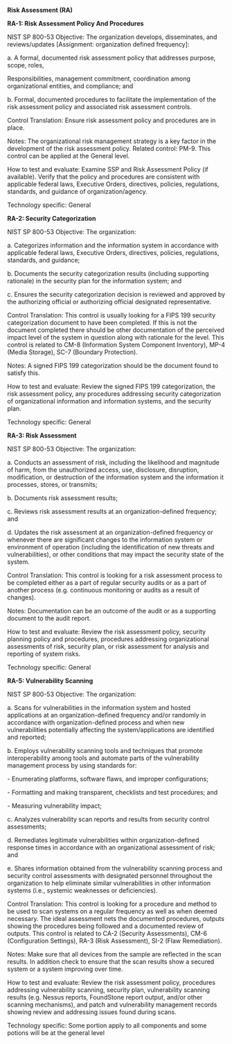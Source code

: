 **Risk Assessment (RA)**

**RA-1: Risk Assessment Policy And Procedures**

NIST SP 800-53 Objective: The organization develops, disseminates, and
reviews/updates \[Assignment: organization defined frequency\]:

a\. A formal, documented risk assessment policy that addresses purpose,
scope, roles,

Responsibilities, management commitment, coordination among
organizational entities, and compliance; and

b\. Formal, documented procedures to facilitate the implementation of
the risk assessment policy and associated risk assessment controls.

Control Translation: Ensure risk assessment policy and procedures are in
place.

Notes: The organizational risk management strategy is a key factor in
the development of the risk assessment policy. Related control: PM-9.
This control can be applied at the General level.

How to test and evaluate: Examine SSP and Risk Assessment Policy (if
available). Verify that the policy and procedures are consistent with
applicable federal laws, Executive Orders, directives, policies,
regulations, standards, and guidance of organization/agency.

Technology specific: General

**RA-2: Security Categorization**

NIST SP 800-53 Objective: The organization:

a\. Categorizes information and the information system in accordance
with applicable federal laws, Executive Orders, directives, policies,
regulations, standards, and guidance;

b\. Documents the security categorization results (including supporting
rationale) in the security plan for the information system; and

c\. Ensures the security categorization decision is reviewed and
approved by the authorizing official or authorizing official designated
representative.

Control Translation: This control is usually looking for a FIPS 199
security categorization document to have been completed. If this is not
the document completed there should be other documentation of the
perceived impact level of the system in question along with rationale
for the level. This control is related to CM-8 (Information System
Component Inventory), MP-4 (Media Storage), SC-7 (Boundary Protection).

Notes: A signed FIPS 199 categorization should be the document found to
satisfy this.

How to test and evaluate: Review the signed FIPS 199 categorization, the
risk assessment policy, any procedures addressing security
categorization of organizational information and information systems,
and the security plan.

Technology specific: General

**RA-3: Risk Assessment**

NIST SP 800-53 Objective: The organization:

a\. Conducts an assessment of risk, including the likelihood and
magnitude of harm, from the unauthorized access, use, disclosure,
disruption, modification, or destruction of the information system and
the information it processes, stores, or transmits;

b\. Documents risk assessment results;

c\. Reviews risk assessment results at an organization-defined
frequency; and

d\. Updates the risk assessment at an organization-defined frequency or
whenever there are significant changes to the information system or
environment of operation (including the identification of new threats
and vulnerabilities), or other conditions that may impact the security
state of the system.

Control Translation: This control is looking for a risk assessment
process to be completed either as a part of regular security audits or
as a part of another process (e.g. continuous monitoring or audits as a
result of changes).

Notes: Documentation can be an outcome of the audit or as a supporting
document to the audit report.

How to test and evaluate: Review the risk assessment policy, security
planning policy and procedures, procedures addressing organizational
assessments of risk, security plan, or risk assessment for analysis and
reporting of system risks.

Technology specific: General

**RA-5: Vulnerability Scanning**

NIST SP 800-53 Objective: The organization:

a\. Scans for vulnerabilities in the information system and hosted
applications at an organization-defined frequency and/or randomly in
accordance with organization-defined process and when new
vulnerabilities potentially affecting the system/applications are
identified and reported;

b\. Employs vulnerability scanning tools and techniques that promote
interoperability among tools and automate parts of the vulnerability
management process by using standards for:

\- Enumerating platforms, software flaws, and improper configurations;

\- Formatting and making transparent, checklists and test procedures;
and

\- Measuring vulnerability impact;

c\. Analyzes vulnerability scan reports and results from security
control assessments;

d\. Remediates legitimate vulnerabilities within organization-defined
response times in accordance with an organizational assessment of risk;
and

e\. Shares information obtained from the vulnerability scanning process
and security control assessments with designated personnel throughout
the organization to help eliminate similar vulnerabilities in other
information systems (i.e., systemic weaknesses or deficiencies).

Control Translation: This control is looking for a procedure and method
to be used to scan systems on a regular frequency as well as when deemed
necessary. The ideal assessment nets the documented procedures, outputs
showing the procedures being followed and a documented review of
outputs. This control is related to CA-2 (Security Assessments), CM-6
(Configuration Settings), RA-3 (Risk Assessment), SI-2 (Flaw
Remediation).

Notes: Make sure that all devices from the sample are reflected in the
scan results. In addition check to ensure that the scan results show a
secured system or a system improving over time.

How to test and evaluate: Review the risk assessment policy, procedures
addressing vulnerability scanning, security plan, vulnerability scanning
results (e.g. Nessus reports, FoundStone report output, and/or other
scanning mechanisms), and patch and vulnerability management records
showing review and addressing issues found during scans.

Technology specific: Some portion apply to all components and some
potions will be at the general level
